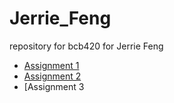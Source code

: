 # Jerrie_Feng
repository for bcb420 for Jerrie Feng

* [Assignment 1](https://github.com/bcb420-2022/Jerrie_Feng/blob/main/A1_BCB420.html)
* [Assignment 2](https://github.com/bcb420-2022/Jerrie_Feng/blob/main/A2_jerriefeng.html)
* [Assignment 3
